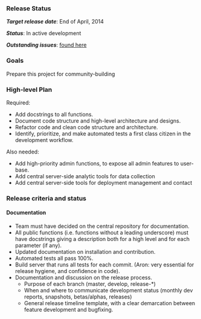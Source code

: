### Release Status ###

_**Target release date**_: End of April, 2014

_**Status**_: In active development

_**Outstanding issues**_: [found here](https://github.com/learningequality/ka-lite/issues?labels=&milestone=29&page=1&state=open)

### Goals ###

Prepare this project for community-building

### High-level Plan ###

Required:
* Add docstrings to all functions.
* Document code structure and high-level architecture and designs.  
* Refactor code and clean code structure and architecture.
* Identify, prioritize, and make automated tests a first class citizen in the development workflow.

Also needed:
* Add high-priority admin functions, to expose all admin features to user-base.
* Add central server-side analytic tools for data collection
* Add central server-side tools for deployment management and contact

### Release criteria and status ###

#### Documentation #####
* Team must have decided on the central repository for documentation. 
* All public functions (i.e. functions without a leading underscore) must have docstrings giving a description both for a high level and for each parameter (if any).
* Updated documentation on installation and contribution.
* Automated tests all pass 100%.
* Build server that runs all tests for each commit. (Aron: very essential for release hygiene, and confidence in code).
* Documentation and discussion on the release process.
  - Purpose of each branch (master, develop, release-*)
  - When and where to communicate development status (monthly dev reports, snapshots, betas/alphas, releases)
  - General release timeline template, with a clear demarcation between feature development and bugfixing.